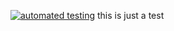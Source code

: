[![automated testing](https://github.com/ChristopherTYoung/ZasDasApp/actions/workflows/automatedtests.yml/badge.svg)](https://github.com/ChristopherTYoung/ZasDasApp/actions/workflows/automatedtests.yml)
this is just a test
